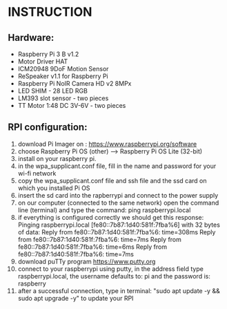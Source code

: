 # **INSTRUCTION**

## Hardware:
- Raspberry Pi 3 B v1.2
- Motor Driver HAT
- ICM20948 9DoF Motion Sensor
- ReSpeaker v1.1 for Raspberry Pi
- Raspberry Pi NoIR Camera HD v2 8MPx
- LED SHIM - 28 LED RGB
- LM393 slot sensor - two pieces
- TT Motor 1:48 DC 3V-6V - two pieces


## RPI configuration:

1. download Pi Imager on : https://www.raspberrypi.org/software
2. choose Raspberry Pi OS (other) --> Raspberry Pi OS Lite (32-bit)
3. install on your raspberry pi.
4. in the wpa_supplicant.conf file, fill in the name and password for your wi-fi network
5. copy the wpa_supplicant.conf file and ssh file and the ssd card on which you installed Pi OS
6. insert the sd card into the rapberrypi and connect to the power supply
7. on our computer (connected to the same network) open the command line (terminal) and type the command: ping raspberrypi.local
8. if everything is configured correctly we should get this response:
    Pinging raspberrypi.local [fe80::7b87:1d40:581f:7fba%6] with 32 bytes of data:
    Reply from fe80::7b87:1d40:581f:7fba%6: time=308ms 
    Reply from fe80::7b87:1d40:581f:7fba%6: time=7ms 
    Reply from fe80::7b87:1d40:581f:7fba%6: time=6ms 
    Reply from fe80::7b87:1d40:581f:7fba%6: time=7ms 
9. download puTTy program https://www.putty.org
10. connect to your raspberrypi using putty, in the address field type raspberrypi.local, the username defaults to: pi and the password is: raspberry
11. after a successful connection, type in terminal: "sudo apt update -y && sudo apt upgrade -y" to update your RPI

